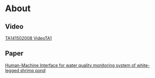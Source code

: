 # About

## Video
[TA141502008 VideoTA1](https://youtu.be/D-gitHVb_qI)

## Paper
[Human-Machine Interface for water quality monitoring system of white-legged shrimp pond](https://ieeexplore.ieee.org/document/7886695)
